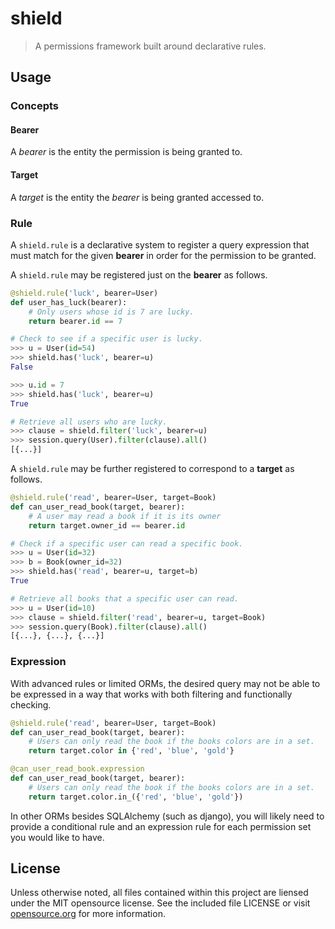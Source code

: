 # shield
> A permissions framework built around declarative rules.

## Usage

### Concepts

#### Bearer

A *bearer* is the entity the permission is being granted to.

#### Target

A *target* is the entity the *bearer* is being granted accessed to.

### Rule

A `shield.rule` is a declarative system to register a query expression that must match for the given **bearer** in order for the permission to be granted.

A `shield.rule` may be registered just on the **bearer** as follows.

```python
@shield.rule('luck', bearer=User)
def user_has_luck(bearer):
    # Only users whose id is 7 are lucky.
    return bearer.id == 7

# Check to see if a specific user is lucky.
>>> u = User(id=54)
>>> shield.has('luck', bearer=u)
False

>>> u.id = 7
>>> shield.has('luck', bearer=u)
True

# Retrieve all users who are lucky.
>>> clause = shield.filter('luck', bearer=u)
>>> session.query(User).filter(clause).all()
[{...}]
```

A `shield.rule` may be further registered to correspond to a **target** as follows.

```python
@shield.rule('read', bearer=User, target=Book)
def can_user_read_book(target, bearer):
    # A user may read a book if it is its owner
    return target.owner_id == bearer.id

# Check if a specific user can read a specific book.
>>> u = User(id=32)
>>> b = Book(owner_id=32)
>>> shield.has('read', bearer=u, target=b)
True

# Retrieve all books that a specific user can read.
>>> u = User(id=10)
>>> clause = shield.filter('read', bearer=u, target=Book)
>>> session.query(Book).filter(clause).all()
[{...}, {...}, {...}]
```

### Expression

With advanced rules or limited ORMs, the desired query may not be able
to be expressed in a way that works with both filtering and functionally checking.

```python
@shield.rule('read', bearer=User, target=Book)
def can_user_read_book(target, bearer):
    # Users can only read the book if the books colors are in a set.
    return target.color in {'red', 'blue', 'gold'}

@can_user_read_book.expression
def can_user_read_book(target, bearer):
    # Users can only read the book if the books colors are in a set.
    return target.color.in_({'red', 'blue', 'gold'})
```

In other ORMs besides SQLAlchemy (such as django), you will likely need to
provide a conditional rule and an expression rule for each permission set
you would like to have.

## License
Unless otherwise noted, all files contained within this project are liensed under the MIT opensource license. See the included file LICENSE or visit [opensource.org][] for more information.

[opensource.org]: http://opensource.org/licenses/MIT
